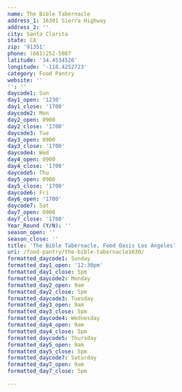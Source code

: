 ```yaml
---
name: The Bible Tabernacle
address_1: 16301 Sierra Highway
address_2: ''
city: Santa Clarita
state: CA
zip: '91351'
phone: (661)252-5087
latitude: '34.4534526'
longitude: '-118.4252723'
category: Food Pantry
website: ''
'': ''
daycode1: Sun
day1_open: '1230'
day1_close: '1700'
daycode2: Mon
day2_open: 0900
day2_close: '1700'
daycode3: Tue
day3_open: 0900
day3_close: '1700'
daycode4: Wed
day4_open: 0900
day4_close: '1700'
daycode5: Thu
day5_open: 0900
day5_close: '1700'
daycode6: Fri
day6_open: '1700'
daycode7: Sat
day7_open: 0900
day7_close: '1700'
Year_Round (Y/N): ''
season_open: ''
season_close: ''
title: 'The Bible Tabernacle, Food Oasis Los Angeles'
uri: /food-pantry/the-bible-tabernacle1630/
formatted_daycode1: Sunday
formatted_day1_open: '12:30pm'
formatted_day1_close: 5pm
formatted_daycode2: Monday
formatted_day2_open: 9am
formatted_day2_close: 5pm
formatted_daycode3: Tuesday
formatted_day3_open: 9am
formatted_day3_close: 5pm
formatted_daycode4: Wednesday
formatted_day4_open: 9am
formatted_day4_close: 5pm
formatted_daycode5: Thursday
formatted_day5_open: 9am
formatted_day5_close: 5pm
formatted_daycode7: Saturday
formatted_day7_open: 9am
formatted_day7_close: 5pm

---
```

